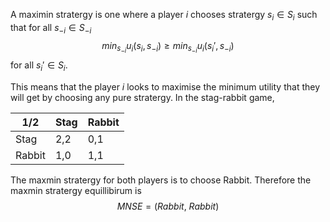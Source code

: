 A maximin stratergy is one where a player $i$ chooses stratergy $s_i\in S_i$ such that for all $s_{-i}\in S_{-i}$$$min_{s_{-i}}u_i(s_i,s_{-i})\ge min_{s_{-i}}u_i(s_i',s_{-i})$$for all $s_i'\in S_i$. 

This means that the player $i$ looks to maximise the minimum utility that they will get by choosing any pure stratergy. In the stag-rabbit game,

|1/2|Stag|Rabbit|
|---|---|---|
|Stag|2,2|0,1|
|Rabbit|1,0|1,1|

The maxmin stratergy for both players is to choose Rabbit. Therefore the maxmin stratergy equillibirum is $$MNSE=(Rabbit,\ Rabbit)$$
